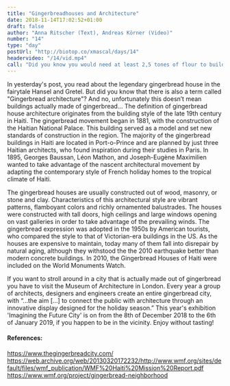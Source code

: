 ```yaml
---
title: "Gingerbreadhouses and Architecture"
date: 2018-11-14T17:02:52+01:00
draft: false
author: "Anna Ritscher (Text), Andreas Körner (Video)"
number: "14"
type: "day"
postUrl: "http://biotop.co/xmascal/days/14"
headervideo: "/14/vid.mp4"
call: "Did you know you would need at least 2,5 tones of flour to build an inhabitable gingerbread house?"
---
```

In yesterday's post, you read about the legendary gingerbread house in the fairytale Hansel and Gretel. But did you know that there is also a term called "Gingerbread architecture"? And no, unfortunately this doesn’t mean buildings actually made of gingerbread... The definition of gingerbread house architecture originates from the building style of the late 19th century in Haiti.
The gingerbread movement began in 1881, with the construction of the Haitian National Palace. This building served as a model and set new standards of construction in the region. The majority of the gingerbread buildings in Haiti are located in Port-o-Prince and are planned by just three Haitian architects, who found inspiration during their studies in Paris. In 1895, Georges Baussan, Léon Mathon, and Joseph-Eugène Maximilien wanted to take advantage of the nascent architectural movement by adapting the contemporary style of French holiday homes to the tropical climate of Haiti.

The gingerbread houses are usually constructed out of wood, masonry, or stone and clay. Characteristics of this architectural style are vibrant patterns, flamboyant colors and richly ornamented balustrades. The houses were constructed with tall doors, high ceilings and large windows opening on vast galleries in order to take advantage of the prevailing winds. The gingerbread expression was adopted in the 1950s by American tourists, who compared the style to that of Victorian-era buildings in the US.
As the houses are expensive to maintain, today many of them fall into disrepair by natural aging, although they withstood the the 2010 earthquake better than modern concrete buildings. In 2010, the Gingerbread Houses of Haiti were included on the World Monuments Watch.

If you want to stroll around in a city that is actually made out of gingerbread you have to visit the Museum of Architecture in London. Every year a group of architects, designers and engineers create an entire gingerbread city, with “...the aim [...] to connect the public with architecture through an innovative display designed for the holiday season.” This year's exhibition 'Imagining the Future City' is on from the 8th of December 2018 to the 6th of January 2019, if you happen to be in the vicinity. Enjoy without tasting!

#### References:
https://www.thegingerbreadcity.com/
https://web.archive.org/web/20130320172232/http://www.wmf.org/sites/default/files/wmf_publication/WMF%20Haiti%20Mission%20Report.pdf
https://www.wmf.org/project/gingerbread-neighborhood

<!--more-->
